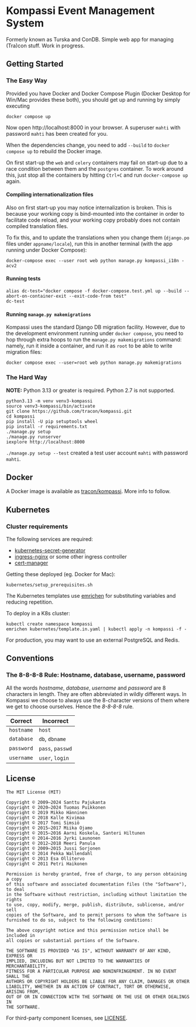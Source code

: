 # Kompassi Event Management System

Formerly known as Turska and ConDB. Simple web app for managing (Tra)con stuff. Work in progress.


## Getting Started

### The Easy Way

Provided you have Docker and Docker Compose Plugin (Docker Desktop for Win/Mac provides these both), you should get up and running by simply executing

    docker compose up

Now open http://localhost:8000 in your browser. A superuser `mahti` with password `mahti` has been created for you.

When the dependencies change, you need to add `--build` to `docker compose up` to rebuild the Docker image.

On first start-up the `web` and `celery` containers may fail on start-up due to a race condition between them and the `postgres` container. To work around this, just stop all the containers by hitting `Ctrl+C` and run `docker-compose up` again.

#### Compiling internationalization files

Also on first start-up you may notice internalization is broken. This is because your working copy is bind-mounted into the container in order to facilitate code reload, and your working copy probably does not contain compiled translation files.

To fix this, and to update the translations when you change them (`django.po` files under `appname/locale`), run this in another terminal (with the app running under Docker Compose):

    docker-compose exec --user root web python manage.py kompassi_i18n -acv2

#### Running tests

    alias dc-test="docker compose -f docker-compose.test.yml up --build --abort-on-container-exit --exit-code-from test"
    dc-test

#### Running `manage.py makemigrations`

Kompassi uses the standard Django DB migration facility. However, due to the development environment running under `docker compose`, you need to hop through extra hoops to run the `manage.py makemigrations` command: namely, run it inside a container, and run it as `root` to be able to write migration files:

    docker compose exec --user=root web python manage.py makemigrations

### The Hard Way

**NOTE:** Python 3.13 or greater is required. Python 2.7 is not supported.

    python3.13 -m venv venv3-kompassi
    source venv3-kompassi/bin/activate
    git clone https://github.com/tracon/kompassi.git
    cd kompassi
    pip install -U pip setuptools wheel
    pip install -r requirements.txt
    ./manage.py setup
    ./manage.py runserver
    iexplore http://localhost:8000

`./manage.py setup --test` created a test user account `mahti` with password `mahti`.

## Docker

A Docker image is available as [tracon/kompassi](https://hub.docker.com/r/tracon/kompassi/). More info to follow.

## Kubernetes

### Cluster requirements

The following services are required:

* [kubernetes-secret-generator](https://github.com/mittwald/kubernetes-secret-generator)
* [ingress-nginx](https://github.com/kubernetes/ingress-nginx) or some other ingress controller
* [cert-manager](https://github.com/jetstack/cert-manager)

Getting these deployed (eg. Docker for Mac):

    kubernetes/setup_prerequisites.sh

The Kubernetes templates use [emrichen](https://github.com/con2/emrichen) for substituting variables and reducing repetition.

To deploy in a K8s cluster:

    kubectl create namespace kompassi
    emrichen kubernetes/template.in.yaml | kubectl apply -n kompassi -f -

For production, you may want to use an external PostgreSQL and Redis.

## Conventions

### The 8-8-8-8 Rule: Hostname, database, username, password

All the words _hostname_, _database_, _username_ and _password_ are 8 characters in length. They are often abbreviated in wildly different ways. In Kompassi we choose to always use the 8-character versions of them where we get to choose ourselves. Hence the _8-8-8-8_ rule.

| Correct | Incorrect |
|---------|-----------|
| `hostname` | `host` |
| `database` | `db`, `dbname` |
| `password` | `pass`, `passwd` |
| `username` | `user`, `login` |

## License

    The MIT License (MIT)

    Copyright © 2009–2024 Santtu Pajukanta
    Copyright © 2020–2024 Tuomas Puikkonen
    Copyright © 2019 Mikko Hänninen
    Copyright © 2018 Kalle Kivimaa
    Copyright © 2017 Tomi Simsiö
    Copyright © 2015–2017 Miika Ojamo
    Copyright © 2015–2016 Aarni Koskela, Santeri Hiltunen
    Copyright © 2014–2016 Jyrki Launonen
    Copyright © 2012–2018 Meeri Panula
    Copyright © 2009–2015 Jussi Sorjonen
    Copyright © 2014 Pekka Wallendahl
    Copyright © 2013 Esa Ollitervo
    Copyright © 2011 Petri Haikonen

    Permission is hereby granted, free of charge, to any person obtaining a copy
    of this software and associated documentation files (the "Software"), to deal
    in the Software without restriction, including without limitation the rights
    to use, copy, modify, merge, publish, distribute, sublicense, and/or sell
    copies of the Software, and to permit persons to whom the Software is
    furnished to do so, subject to the following conditions:

    The above copyright notice and this permission notice shall be included in
    all copies or substantial portions of the Software.

    THE SOFTWARE IS PROVIDED "AS IS", WITHOUT WARRANTY OF ANY KIND, EXPRESS OR
    IMPLIED, INCLUDING BUT NOT LIMITED TO THE WARRANTIES OF MERCHANTABILITY,
    FITNESS FOR A PARTICULAR PURPOSE AND NONINFRINGEMENT. IN NO EVENT SHALL THE
    AUTHORS OR COPYRIGHT HOLDERS BE LIABLE FOR ANY CLAIM, DAMAGES OR OTHER
    LIABILITY, WHETHER IN AN ACTION OF CONTRACT, TORT OR OTHERWISE, ARISING FROM,
    OUT OF OR IN CONNECTION WITH THE SOFTWARE OR THE USE OR OTHER DEALINGS IN
    THE SOFTWARE.

For third-party component licenses, see [LICENSE](https://github.com/tracon/kompassi/blob/master/LICENSE.md).

